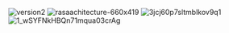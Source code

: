 ![version2](https://user-images.githubusercontent.com/80510214/158571615-65be196c-2671-455a-ac78-72e26c7e3bf5.jpg)
![rasaachitecture-660x419](https://github.com/GE400-Final-Project/E-KHAS/assets/32942794/a40c4341-b97a-4148-9042-97b69e16b102)
![3jcj60p7sltmblkov9q1](https://github.com/GE400-Final-Project/E-KHAS/assets/32942794/237f6139-9be1-49ee-8fae-1c0d089163a8)
![1_wSYFNkHBQn71mqua03crAg](https://github.com/GE400-Final-Project/E-KHAS/assets/32942794/e71acd4c-c1dd-4acf-a0d7-5a5f93ebe2b5)
